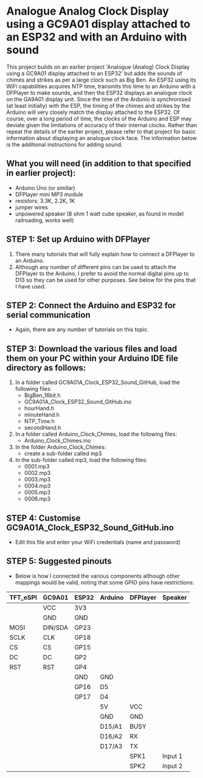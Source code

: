 # Analogue Analog Clock Display using a GC9A01 display attached to an ESP32 and with an Arduino with sound
This project builds on an earlier project 'Analogue (Analog) Clock Display using a GC9A01 display attached to an ESP32' but adds the sounds of chimes and strikes as per a large clock such as Big Ben.
An ESP32 using its WiFi capabilities acquires NTP time, transmits this time to an Arduino with a DFPlayer to make sounds, and then the ESP32 displays an analogue clock on the GA9A01 display unit.
Since the time of the Ardunio is synchronised (at least initially) with the ESP, the timing of the chimes and strikes by the Arduino will very closely match the display attached to the ESP32. Of course, over a long period of time, the clocks of the Arduino and ESP may deviate given the limitations of accuracy of their internal clocks.
Rather than repeat the details of the earlier project, please refer to that project for basic information about displaying an analogue clock face. The information below is the additional instructions for adding sound.

## What you will need (in addition to that specified in earlier project):
- Arduino Uno (or similar)
- DFPlayer mini MP3 module
- resistors: 3.3K, 2.2K, 1K
- jumper wires
- unpowered speaker (8 ohm 1 watt cube speaker, as found in model railroading, works well)

## STEP 1: Set up Arduino with DFPlayer
1. There many tutorials that will fully explain how to connect a DFPlayer to an Arduino.
1. Although any number of different pins can be used to attach the DFPlayer to the Arduino, I prefer to avoid the normal digital pins up to D13 so they can be used for other purposes. See below for the pins that I have used.

## STEP 2: Connect the Arduino and ESP32 for serial communication
- Again, there are any number of tutorials on this topic.

## STEP 3: Download the various files and load them on your PC within your Arduino IDE file directory as follows:
1. In a folder called GC9A01A_Clock_ESP32_Sound_GitHub, load the following files:
    - BigBen_16bit.h
    - GC9A01A_Clock_ESP32_Sound_GitHub.ino
    - hourHand.h
    - minuteHand.h
    - NTP_Time.h
    - secondHand.h
1. In a folder called Arduino_Clock_Chimes, load the following files:
    - Arduino_Clock_Chimes.ino
1. In the folder Arduino_Clock_Chimes:
    - create a sub-folder called mp3
1. In the sub-folder called mp3, load the following files:
    - 0001.mp3
    - 0002.mp3
    - 0003.mp3
    - 0004.mp3
    - 0005.mp3
    - 0006.mp3

## STEP 4: Customise GC9A01A_Clock_ESP32_Sound_GitHub.ino
- Edit this file and enter your WiFi credentials (name and password)

## STEP 5: Suggested pinouts
- Below is how I connected the various components although other mappings would be valid, noting that some GPIO pins have restrictions:

| TFT_eSPI  | GC9A01    | ESP32 | Arduino | DFPlayer  | Speaker |
| --------  | ------    | ----- | ------- | --------  | ------- |
|           |  VCC      | 3V3   |         |           |         |
|           |  GND      | GND   |         |           |         |
|   MOSI    | DIN/SDA   | GP23  |         |           |         |
|   SCLK    |  CLK      | GP18  |         |           |         |
|   CS      |  CS       | GP15  |         |           |         |
|   DC      |  DC       | GP2   |         |           |         |
|   RST     |  RST      | GP4   |         |           |         |
|           |           | GND   | GND     |           |         |
|           |           | GP16  | D5      |           |         | Note: 3.3k and 2.2k resistors in step-down shifter
|           |           | GP17  | D4      |           |         |
|           |           |       | 5V      | VCC       |         |
|           |           |       | GND     | GND       |         |
|           |           |       | D15/A1  | BUSY      |         |
|           |           |       | D16/A2  | RX        |         | Note: 1K resistor between D16/A2 and Rx
|           |           |       | D17/A3  | TX        |         |
|           |           |       |         | SPK1      | Input 1 | 8 ohm 1 watt cube speaker works well
|           |           |       |         | SPK2      | Input 2 |

